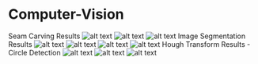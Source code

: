 # Computer-Vision
Seam Carving Results
![alt text](https://github.com/yiiigww/Computer-Vision/blob/master/Seam%20Carving/2_5_1.jpg)
![alt text](https://github.com/yiiigww/Computer-Vision/blob/master/Seam%20Carving/2_5_2.jpg)
![alt text](https://github.com/yiiigww/Computer-Vision/blob/master/Seam%20Carving/2_5_3.jpg)
Image Segmentation Results
![alt text](https://github.com/yiiigww/Computer-Vision/blob/master/Image%20Segmentation/gumballs_segment.jpg)
![alt text](https://github.com/yiiigww/Computer-Vision/blob/master/Image%20Segmentation/red_panda_segment.jpg)
![alt text](https://github.com/yiiigww/Computer-Vision/blob/master/Image%20Segmentation/snake_segment.jpg)
![alt text](https://github.com/yiiigww/Computer-Vision/blob/master/Image%20Segmentation/twins_segment.jpg)
Hough Transform Results - Circle Detection
![alt text](https://github.com/yiiigww/Computer-Vision/blob/master/Hough%20Transform/coins_circle.jpg)
![alt text](https://github.com/yiiigww/Computer-Vision/blob/master/Hough%20Transform/planets_circle.jpg)
![alt text](https://github.com/yiiigww/Computer-Vision/blob/master/Hough%20Transform/circles_circle.jpg)
